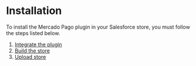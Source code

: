 # Installation

To install the Mercado Pago plugin in your Salesforce store, you must follow the steps listed below.

1. [Integrate the plugin](/developers/en/docs/salesforce/installation/plugin-integration)
2. [Build the store](/developers/en/docs/salesforce/installation/store-build)
3. [Upload store](/developers/en/docs/salesforce/installation/store-deploy)